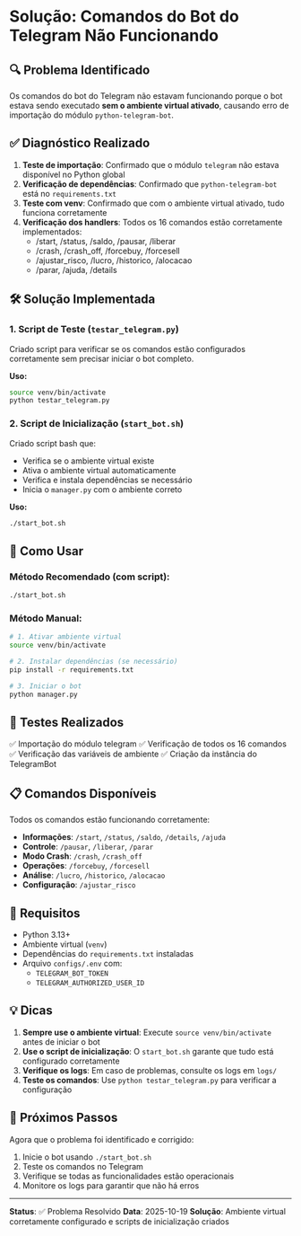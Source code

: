 # Solução: Comandos do Bot do Telegram Não Funcionando

## 🔍 Problema Identificado

Os comandos do bot do Telegram não estavam funcionando porque o bot estava sendo executado **sem o ambiente virtual ativado**, causando erro de importação do módulo `python-telegram-bot`.

## ✅ Diagnóstico Realizado

1. **Teste de importação**: Confirmado que o módulo `telegram` não estava disponível no Python global
2. **Verificação de dependências**: Confirmado que `python-telegram-bot` está no `requirements.txt`
3. **Teste com venv**: Confirmado que com o ambiente virtual ativado, tudo funciona corretamente
4. **Verificação dos handlers**: Todos os 16 comandos estão corretamente implementados:
   - /start, /status, /saldo, /pausar, /liberar
   - /crash, /crash_off, /forcebuy, /forcesell
   - /ajustar_risco, /lucro, /historico, /alocacao
   - /parar, /ajuda, /details

## 🛠️ Solução Implementada

### 1. Script de Teste (`testar_telegram.py`)
Criado script para verificar se os comandos estão configurados corretamente sem precisar iniciar o bot completo.

**Uso:**
```bash
source venv/bin/activate
python testar_telegram.py
```

### 2. Script de Inicialização (`start_bot.sh`)
Criado script bash que:
- Verifica se o ambiente virtual existe
- Ativa o ambiente virtual automaticamente
- Verifica e instala dependências se necessário
- Inicia o `manager.py` com o ambiente correto

**Uso:**
```bash
./start_bot.sh
```

## 📝 Como Usar

### Método Recomendado (com script):
```bash
./start_bot.sh
```

### Método Manual:
```bash
# 1. Ativar ambiente virtual
source venv/bin/activate

# 2. Instalar dependências (se necessário)
pip install -r requirements.txt

# 3. Iniciar o bot
python manager.py
```

## 🧪 Testes Realizados

✅ Importação do módulo telegram
✅ Verificação de todos os 16 comandos
✅ Verificação das variáveis de ambiente
✅ Criação da instância do TelegramBot

## 📋 Comandos Disponíveis

Todos os comandos estão funcionando corretamente:

- **Informações**: `/start`, `/status`, `/saldo`, `/details`, `/ajuda`
- **Controle**: `/pausar`, `/liberar`, `/parar`
- **Modo Crash**: `/crash`, `/crash_off`
- **Operações**: `/forcebuy`, `/forcesell`
- **Análise**: `/lucro`, `/historico`, `/alocacao`
- **Configuração**: `/ajustar_risco`

## 🔧 Requisitos

- Python 3.13+
- Ambiente virtual (`venv`)
- Dependências do `requirements.txt` instaladas
- Arquivo `configs/.env` com:
  - `TELEGRAM_BOT_TOKEN`
  - `TELEGRAM_AUTHORIZED_USER_ID`

## 💡 Dicas

1. **Sempre use o ambiente virtual**: Execute `source venv/bin/activate` antes de iniciar o bot
2. **Use o script de inicialização**: O `start_bot.sh` garante que tudo está configurado corretamente
3. **Verifique os logs**: Em caso de problemas, consulte os logs em `logs/`
4. **Teste os comandos**: Use `python testar_telegram.py` para verificar a configuração

## 🎯 Próximos Passos

Agora que o problema foi identificado e corrigido:

1. Inicie o bot usando `./start_bot.sh`
2. Teste os comandos no Telegram
3. Verifique se todas as funcionalidades estão operacionais
4. Monitore os logs para garantir que não há erros

---

**Status**: ✅ Problema Resolvido
**Data**: 2025-10-19
**Solução**: Ambiente virtual corretamente configurado e scripts de inicialização criados
